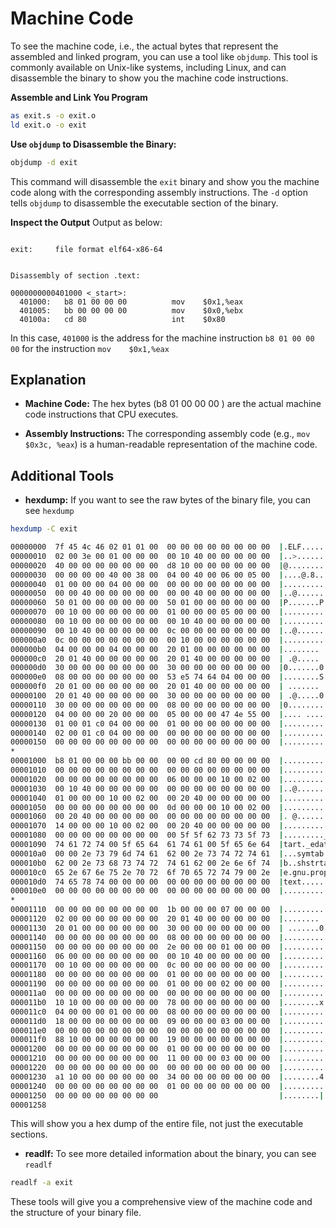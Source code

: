 # Machine Code
To see the machine code, i.e., the actual bytes that represent the assembled and linked program, you can use a tool like `objdump`. This tool is commonly available on Unix-like systems, including Linux, and can disassemble the binary to show you the machine code instructions.

**Assemble and Link You Program**
```bash
as exit.s -o exit.o
ld exit.o -o exit
```

**Use `objdump` to Disassemble the Binary:**
```bash
objdump -d exit
```
This command will disassemble the `exit` binary and show you the machine code along with the corresponding assembly instructions. The `-d` option tells `objdump` to disassemble the executable section of the binary.

**Inspect the Output**
Output as below:

```

exit:     file format elf64-x86-64


Disassembly of section .text:

0000000000401000 <_start>:
  401000:	b8 01 00 00 00       	mov    $0x1,%eax
  401005:	bb 00 00 00 00       	mov    $0x0,%ebx
  40100a:	cd 80                	int    $0x80
```
In this case, `401000` is the address for the machine instruction `b8 01 00 00 00` for the instruction `mov    $0x1,%eax`

## Explanation
 * **Machine Code:** The hex bytes (b8 01 00 00 00 ) are the actual machine code instructions that CPU executes.

* **Assembly Instructions:** The corresponding assembly code (e.g., `mov $0x3c, %eax`) is a human-readable representation of the machine code.

## Additional Tools
* **hexdump:** If you want to see the raw bytes of the binary file, you can see `hexdump` 

```bash
hexdump -C exit
```
```bash
00000000  7f 45 4c 46 02 01 01 00  00 00 00 00 00 00 00 00  |.ELF............|
00000010  02 00 3e 00 01 00 00 00  00 10 40 00 00 00 00 00  |..>.......@.....|
00000020  40 00 00 00 00 00 00 00  d8 10 00 00 00 00 00 00  |@...............|
00000030  00 00 00 00 40 00 38 00  04 00 40 00 06 00 05 00  |....@.8...@.....|
00000040  01 00 00 00 04 00 00 00  00 00 00 00 00 00 00 00  |................|
00000050  00 00 40 00 00 00 00 00  00 00 40 00 00 00 00 00  |..@.......@.....|
00000060  50 01 00 00 00 00 00 00  50 01 00 00 00 00 00 00  |P.......P.......|
00000070  00 10 00 00 00 00 00 00  01 00 00 00 05 00 00 00  |................|
00000080  00 10 00 00 00 00 00 00  00 10 40 00 00 00 00 00  |..........@.....|
00000090  00 10 40 00 00 00 00 00  0c 00 00 00 00 00 00 00  |..@.............|
000000a0  0c 00 00 00 00 00 00 00  00 10 00 00 00 00 00 00  |................|
000000b0  04 00 00 00 04 00 00 00  20 01 00 00 00 00 00 00  |........ .......|
000000c0  20 01 40 00 00 00 00 00  20 01 40 00 00 00 00 00  | .@..... .@.....|
000000d0  30 00 00 00 00 00 00 00  30 00 00 00 00 00 00 00  |0.......0.......|
000000e0  08 00 00 00 00 00 00 00  53 e5 74 64 04 00 00 00  |........S.td....|
000000f0  20 01 00 00 00 00 00 00  20 01 40 00 00 00 00 00  | ....... .@.....|
00000100  20 01 40 00 00 00 00 00  30 00 00 00 00 00 00 00  | .@.....0.......|
00000110  30 00 00 00 00 00 00 00  08 00 00 00 00 00 00 00  |0...............|
00000120  04 00 00 00 20 00 00 00  05 00 00 00 47 4e 55 00  |.... .......GNU.|
00000130  01 00 01 c0 04 00 00 00  01 00 00 00 00 00 00 00  |................|
00000140  02 00 01 c0 04 00 00 00  00 00 00 00 00 00 00 00  |................|
00000150  00 00 00 00 00 00 00 00  00 00 00 00 00 00 00 00  |................|
*
00001000  b8 01 00 00 00 bb 00 00  00 00 cd 80 00 00 00 00  |................|
00001010  00 00 00 00 00 00 00 00  00 00 00 00 00 00 00 00  |................|
00001020  00 00 00 00 00 00 00 00  06 00 00 00 10 00 02 00  |................|
00001030  00 10 40 00 00 00 00 00  00 00 00 00 00 00 00 00  |..@.............|
00001040  01 00 00 00 10 00 02 00  00 20 40 00 00 00 00 00  |......... @.....|
00001050  00 00 00 00 00 00 00 00  0d 00 00 00 10 00 02 00  |................|
00001060  00 20 40 00 00 00 00 00  00 00 00 00 00 00 00 00  |. @.............|
00001070  14 00 00 00 10 00 02 00  00 20 40 00 00 00 00 00  |......... @.....|
00001080  00 00 00 00 00 00 00 00  00 5f 5f 62 73 73 5f 73  |.........__bss_s|
00001090  74 61 72 74 00 5f 65 64  61 74 61 00 5f 65 6e 64  |tart._edata._end|
000010a0  00 00 2e 73 79 6d 74 61  62 00 2e 73 74 72 74 61  |...symtab..strta|
000010b0  62 00 2e 73 68 73 74 72  74 61 62 00 2e 6e 6f 74  |b..shstrtab..not|
000010c0  65 2e 67 6e 75 2e 70 72  6f 70 65 72 74 79 00 2e  |e.gnu.property..|
000010d0  74 65 78 74 00 00 00 00  00 00 00 00 00 00 00 00  |text............|
000010e0  00 00 00 00 00 00 00 00  00 00 00 00 00 00 00 00  |................|
*
00001110  00 00 00 00 00 00 00 00  1b 00 00 00 07 00 00 00  |................|
00001120  02 00 00 00 00 00 00 00  20 01 40 00 00 00 00 00  |........ .@.....|
00001130  20 01 00 00 00 00 00 00  30 00 00 00 00 00 00 00  | .......0.......|
00001140  00 00 00 00 00 00 00 00  08 00 00 00 00 00 00 00  |................|
00001150  00 00 00 00 00 00 00 00  2e 00 00 00 01 00 00 00  |................|
00001160  06 00 00 00 00 00 00 00  00 10 40 00 00 00 00 00  |..........@.....|
00001170  00 10 00 00 00 00 00 00  0c 00 00 00 00 00 00 00  |................|
00001180  00 00 00 00 00 00 00 00  01 00 00 00 00 00 00 00  |................|
00001190  00 00 00 00 00 00 00 00  01 00 00 00 02 00 00 00  |................|
000011a0  00 00 00 00 00 00 00 00  00 00 00 00 00 00 00 00  |................|
000011b0  10 10 00 00 00 00 00 00  78 00 00 00 00 00 00 00  |........x.......|
000011c0  04 00 00 00 01 00 00 00  08 00 00 00 00 00 00 00  |................|
000011d0  18 00 00 00 00 00 00 00  09 00 00 00 03 00 00 00  |................|
000011e0  00 00 00 00 00 00 00 00  00 00 00 00 00 00 00 00  |................|
000011f0  88 10 00 00 00 00 00 00  19 00 00 00 00 00 00 00  |................|
00001200  00 00 00 00 00 00 00 00  01 00 00 00 00 00 00 00  |................|
00001210  00 00 00 00 00 00 00 00  11 00 00 00 03 00 00 00  |................|
00001220  00 00 00 00 00 00 00 00  00 00 00 00 00 00 00 00  |................|
00001230  a1 10 00 00 00 00 00 00  34 00 00 00 00 00 00 00  |........4.......|
00001240  00 00 00 00 00 00 00 00  01 00 00 00 00 00 00 00  |................|
00001250  00 00 00 00 00 00 00 00                           |........|
00001258
```

This will show you a hex dump of the entire file, not just the executable sections.


* **readlf:** To see more detailed information about the binary, you can see `readlf`
```bash
readlf -a exit
```

These tools will give you a comprehensive view of the machine code and the structure of your binary file.